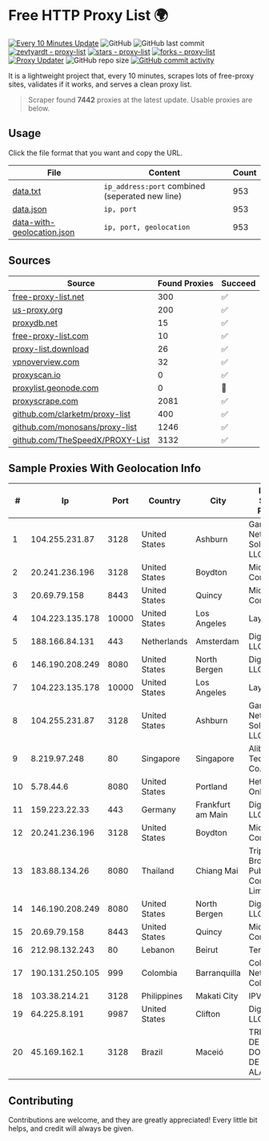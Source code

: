 
# Free HTTP Proxy List 🌍

[![Every 10 Minutes Update](https://github.com/mertguvencli/http-proxy-list/actions/workflows/main.yml/badge.svg?branch=main)](https://github.com/mertguvencli/http-proxy-list/actions/workflows/main.yml)
![GitHub](https://img.shields.io/github/license/mertguvencli/http-proxy-list)
![GitHub last commit](https://img.shields.io/github/last-commit/mertguvencli/http-proxy-list)
[![zevtyardt - proxy-list](https://img.shields.io/static/v1?label=zevtyardt&message=proxy-list&color=blue&logo=github)](https://github.com/zevtyardt/proxy-list "Go to GitHub repo")
[![stars - proxy-list](https://img.shields.io/github/stars/zevtyardt/proxy-list?style=social)](https://github.com/zevtyardt/proxy-list)
[![forks - proxy-list](https://img.shields.io/github/forks/zevtyardt/proxy-list?style=social)](https://github.com/zevtyardt/proxy-list)
[![Proxy Updater](https://github.com/zevtyardt/proxy-list/workflows/Proxy%20Updater/badge.svg)](https://github.com/zevtyardt/proxy-list/actions?query=workflow:"Proxy+Updater")
![GitHub repo size](https://img.shields.io/github/repo-size/zevtyardt/proxy-list)
[![GitHub commit activity](https://img.shields.io/github/commit-activity/m/zevtyardt/proxy-list?logo=commits)](https://github.com/zevtyardt/proxy-list/commits/main)

It is a lightweight project that, every 10 minutes, scrapes lots of free-proxy sites, validates if it works, and serves a clean proxy list.

> Scraper found **7442** proxies at the latest update. Usable proxies are below.

## Usage

Click the file format that you want and copy the URL.

|File|Content|Count|
|----|-------|-----|
|[data.txt](https://raw.githubusercontent.com/mertguvencli/http-proxy-list/main/proxy-list/data.txt)|`ip_address:port` combined (seperated new line)|953|
|[data.json](https://raw.githubusercontent.com/mertguvencli/http-proxy-list/main/proxy-list/data.json)|`ip, port`|953|
|[data-with-geolocation.json](https://raw.githubusercontent.com/mertguvencli/http-proxy-list/main/proxy-list/data-with-geolocation.json)|`ip, port, geolocation`|953|

## Sources

|Source|Found Proxies|Succeed|
|------|-------------|-------|
|[free-proxy-list.net](https://free-proxy-list.net)|300|✅|
|[us-proxy.org](https://www.us-proxy.org)|200|✅|
|[proxydb.net](http://proxydb.net)|15|✅|
|[free-proxy-list.com](https://free-proxy-list.com/?page=&port=&type%5B%5D=http&type%5B%5D=https&up_time=0&search=Search)|10|✅|
|[proxy-list.download](https://www.proxy-list.download/HTTP)|26|✅|
|[vpnoverview.com](https://vpnoverview.com/privacy/anonymous-browsing/free-proxy-servers)|32|✅|
|[proxyscan.io](https://www.proxyscan.io)|0|✅|
|[proxylist.geonode.com](https://proxylist.geonode.com/api/proxy-list?limit=300&page=1&sort_by=lastChecked&sort_type=desc&protocols=http,https)|0|🚫|
|[proxyscrape.com](https://api.proxyscrape.com/v2/?request=displayproxies&protocol=http&timeout=10000&country=all&ssl=all&anonymity=all)|2081|✅|
|[github.com/clarketm/proxy-list](https://raw.githubusercontent.com/clarketm/proxy-list/master/proxy-list-raw.txt)|400|✅|
|[github.com/monosans/proxy-list](https://raw.githubusercontent.com/monosans/proxy-list/main/proxies/http.txt)|1246|✅|
|[github.com/TheSpeedX/PROXY-List](https://raw.githubusercontent.com/TheSpeedX/PROXY-List/master/http.txt)|3132|✅|


## Sample Proxies With Geolocation Info

|#|Ip|Port|Country|City|Internet Service Provider|
|-|--|----|-------|----|-------------------------|
|1|104.255.231.87|3128|United States|Ashburn|Garrison Network Solutions LLC|
|2|20.241.236.196|3128|United States|Boydton|Microsoft Corporation|
|3|20.69.79.158|8443|United States|Quincy|Microsoft Corporation|
|4|104.223.135.178|10000|United States|Los Angeles|LayerHost|
|5|188.166.84.131|443|Netherlands|Amsterdam|DigitalOcean, LLC|
|6|146.190.208.249|8080|United States|North Bergen|DigitalOcean, LLC|
|7|104.223.135.178|10000|United States|Los Angeles|LayerHost|
|8|104.255.231.87|3128|United States|Ashburn|Garrison Network Solutions LLC|
|9|8.219.97.248|80|Singapore|Singapore|Alibaba (US) Technology Co., Ltd.|
|10|5.78.44.6|8080|United States|Portland|Hetzner Online GmbH|
|11|159.223.22.33|443|Germany|Frankfurt am Main|DigitalOcean, LLC|
|12|20.241.236.196|3128|United States|Boydton|Microsoft Corporation|
|13|183.88.134.26|8080|Thailand|Chiang Mai|Triple T Broadband Public Company Limited|
|14|146.190.208.249|8080|United States|North Bergen|DigitalOcean, LLC|
|15|20.69.79.158|8443|United States|Quincy|Microsoft Corporation|
|16|212.98.132.243|80|Lebanon|Beirut|TerraNet sal|
|17|190.131.250.105|999|Colombia|Barranquilla|Columbus Networks Colombia|
|18|103.38.214.21|3128|Philippines|Makati City|IPVG|
|19|64.225.8.191|9987|United States|Clifton|DigitalOcean, LLC|
|20|45.169.162.1|3128|Brazil|Maceió|TRIBUNAL DE JUSTIÇA DO ESTADO DE ALAGOAS|



## Contributing

Contributions are welcome, and they are greatly appreciated! Every
little bit helps, and credit will always be given.

